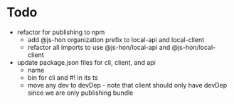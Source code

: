 # Todo

- refactor for publishing to npm
  - add @js-hon organization prefix to local-api and local-client
  - refactor all imports to use @js-hon/local-api and @js-hon/local-client
- update package.json files for cli, client, and api
  - name
  - bin for cli and #! in its ts
  - move any dev to devDep - note that client should only have devDep since we are only publishing bundle
